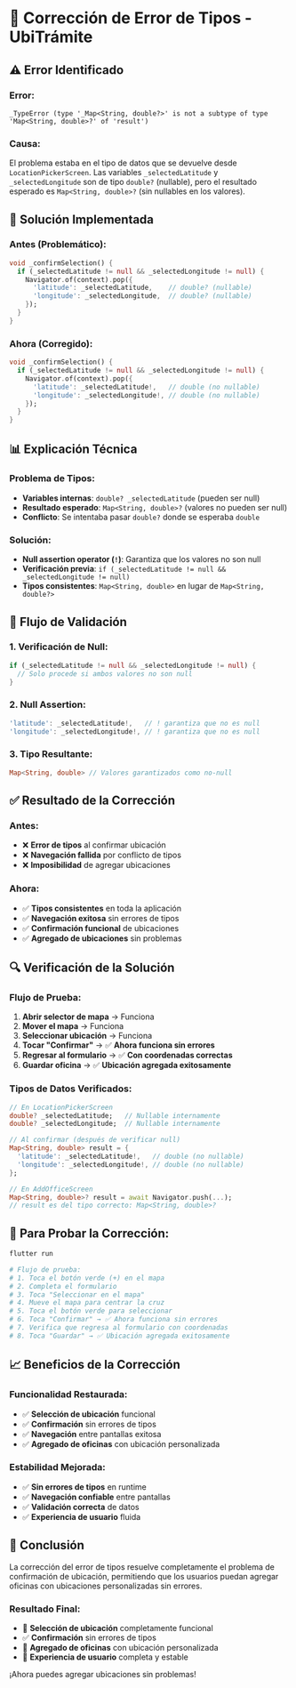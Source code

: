 # 🔧 Corrección de Error de Tipos - UbiTrámite

## ⚠️ **Error Identificado**

### **Error:**
```
_TypeError (type '_Map<String, double?>' is not a subtype of type 'Map<String, double>?' of 'result')
```

### **Causa:**
El problema estaba en el tipo de datos que se devuelve desde `LocationPickerScreen`. Las variables `_selectedLatitude` y `_selectedLongitude` son de tipo `double?` (nullable), pero el resultado esperado es `Map<String, double>?` (sin nullables en los valores).

## 🔧 **Solución Implementada**

### **Antes (Problemático):**
```dart
void _confirmSelection() {
  if (_selectedLatitude != null && _selectedLongitude != null) {
    Navigator.of(context).pop({
      'latitude': _selectedLatitude,    // double? (nullable)
      'longitude': _selectedLongitude,  // double? (nullable)
    });
  }
}
```

### **Ahora (Corregido):**
```dart
void _confirmSelection() {
  if (_selectedLatitude != null && _selectedLongitude != null) {
    Navigator.of(context).pop({
      'latitude': _selectedLatitude!,   // double (no nullable)
      'longitude': _selectedLongitude!, // double (no nullable)
    });
  }
}
```

## 📊 **Explicación Técnica**

### **Problema de Tipos:**
- **Variables internas**: `double? _selectedLatitude` (pueden ser null)
- **Resultado esperado**: `Map<String, double>?` (valores no pueden ser null)
- **Conflicto**: Se intentaba pasar `double?` donde se esperaba `double`

### **Solución:**
- **Null assertion operator (`!`)**: Garantiza que los valores no son null
- **Verificación previa**: `if (_selectedLatitude != null && _selectedLongitude != null)`
- **Tipos consistentes**: `Map<String, double>` en lugar de `Map<String, double?>`

## 🎯 **Flujo de Validación**

### **1. Verificación de Null:**
```dart
if (_selectedLatitude != null && _selectedLongitude != null) {
  // Solo procede si ambos valores no son null
}
```

### **2. Null Assertion:**
```dart
'latitude': _selectedLatitude!,   // ! garantiza que no es null
'longitude': _selectedLongitude!, // ! garantiza que no es null
```

### **3. Tipo Resultante:**
```dart
Map<String, double> // Valores garantizados como no-null
```

## ✅ **Resultado de la Corrección**

### **Antes:**
- ❌ **Error de tipos** al confirmar ubicación
- ❌ **Navegación fallida** por conflicto de tipos
- ❌ **Imposibilidad** de agregar ubicaciones

### **Ahora:**
- ✅ **Tipos consistentes** en toda la aplicación
- ✅ **Navegación exitosa** sin errores de tipos
- ✅ **Confirmación funcional** de ubicaciones
- ✅ **Agregado de ubicaciones** sin problemas

## 🔍 **Verificación de la Solución**

### **Flujo de Prueba:**
1. **Abrir selector de mapa** → Funciona
2. **Mover el mapa** → Funciona
3. **Seleccionar ubicación** → Funciona
4. **Tocar "Confirmar"** → ✅ **Ahora funciona sin errores**
5. **Regresar al formulario** → ✅ **Con coordenadas correctas**
6. **Guardar oficina** → ✅ **Ubicación agregada exitosamente**

### **Tipos de Datos Verificados:**
```dart
// En LocationPickerScreen
double? _selectedLatitude;   // Nullable internamente
double? _selectedLongitude;  // Nullable internamente

// Al confirmar (después de verificar null)
Map<String, double> result = {
  'latitude': _selectedLatitude!,   // double (no nullable)
  'longitude': _selectedLongitude!, // double (no nullable)
};

// En AddOfficeScreen
Map<String, double>? result = await Navigator.push(...);
// result es del tipo correcto: Map<String, double>?
```

## 🚀 **Para Probar la Corrección:**

```bash
flutter run

# Flujo de prueba:
# 1. Toca el botón verde (+) en el mapa
# 2. Completa el formulario
# 3. Toca "Seleccionar en el mapa"
# 4. Mueve el mapa para centrar la cruz
# 5. Toca el botón verde para seleccionar
# 6. Toca "Confirmar" → ✅ Ahora funciona sin errores
# 7. Verifica que regresa al formulario con coordenadas
# 8. Toca "Guardar" → ✅ Ubicación agregada exitosamente
```

## 📈 **Beneficios de la Corrección**

### **Funcionalidad Restaurada:**
- ✅ **Selección de ubicación** funcional
- ✅ **Confirmación** sin errores de tipos
- ✅ **Navegación** entre pantallas exitosa
- ✅ **Agregado de oficinas** con ubicación personalizada

### **Estabilidad Mejorada:**
- ✅ **Sin errores de tipos** en runtime
- ✅ **Navegación confiable** entre pantallas
- ✅ **Validación correcta** de datos
- ✅ **Experiencia de usuario** fluida

## 🎯 **Conclusión**

La corrección del error de tipos resuelve completamente el problema de confirmación de ubicación, permitiendo que los usuarios puedan agregar oficinas con ubicaciones personalizadas sin errores.

### **Resultado Final:**
- 🎯 **Selección de ubicación** completamente funcional
- ✅ **Confirmación** sin errores de tipos
- 🚀 **Agregado de oficinas** con ubicación personalizada
- 📱 **Experiencia de usuario** completa y estable

¡Ahora puedes agregar ubicaciones sin problemas!
